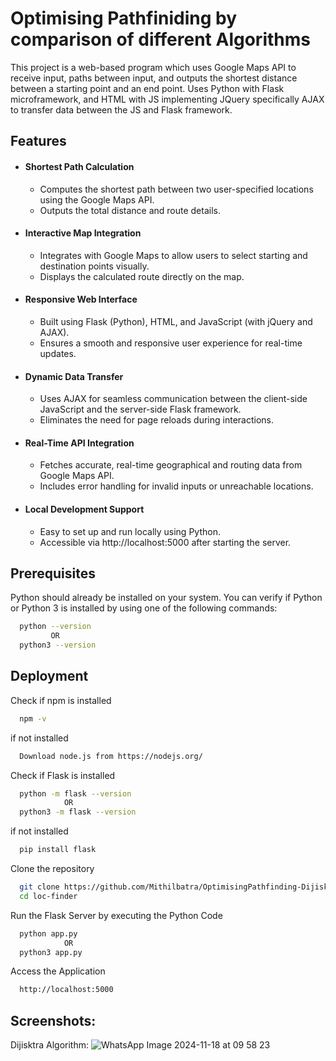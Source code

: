 
# Optimising Pathfiniding by comparison of different Algorithms 

This project is a web-based program which uses Google Maps API to receive input, paths between input, and outputs the shortest distance between a starting point and an end point. Uses Python with Flask microframework, and HTML with JS implementing JQuery specifically AJAX to transfer data between the JS and Flask framework.



## Features

* #### Shortest Path Calculation
    - Computes the shortest path between two user-specified      locations using the Google Maps API.
    - Outputs the total distance and route details.
* #### Interactive Map Integration
    - Integrates with Google Maps to allow users to select starting and destination points visually.
    - Displays the calculated route directly on the map.
* #### Responsive Web Interface
    - Built using Flask (Python), HTML, and JavaScript (with jQuery and AJAX).
    - Ensures a smooth and responsive user experience for real-time updates.
* #### Dynamic Data Transfer
    - Uses AJAX for seamless communication between the client-side JavaScript and the server-side Flask framework.
    - Eliminates the need for page reloads during interactions.
* #### Real-Time API Integration
    - Fetches accurate, real-time geographical and routing data from Google Maps API.
    - Includes error handling for invalid inputs or unreachable locations.
* #### Local Development Support
    - Easy to set up and run locally using Python.
    - Accessible via http://localhost:5000 after starting the server.

## Prerequisites

Python should already be installed on your system.
You can verify if Python or Python 3 is installed by using one of the following commands:
```bash
  python --version
         OR
  python3 --version
```
## Deployment
Check if npm is installed 
```bash
  npm -v
```
if not installed 
```bash
  Download node.js from https://nodejs.org/
```
Check if Flask is installed 
```bash
  python -m flask --version 
            OR
  python3 -m flask --version
```
if not installed
```bash
  pip install flask
```
Clone the repository
```bash
  git clone https://github.com/Mithilbatra/OptimisingPathfinding-Dijisktra-A-.git
  cd loc-finder
```
Run the Flask Server by executing the Python Code
```bash
  python app.py
            OR
  python3 app.py
```
Access the Application 
```bash
  http://localhost:5000
```
## Screenshots:


Dijisktra Algorithm:
![WhatsApp Image 2024-11-18 at 09 58 23](https://github.com/user-attachments/assets/03dfc861-e3ab-4022-9a45-64104ff7f709)

